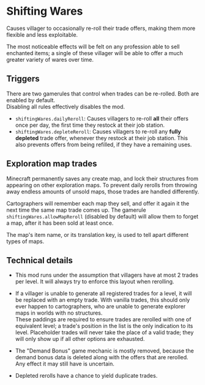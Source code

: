# Shifting Wares

Causes villager to occasionally re-roll their trade offers, making them more flexible and less exploitable.

The most noticeable effects will be felt on any profession able to sell enchanted items; a single of these villager will be able to offer a much greater variety of wares over time.

## Triggers

There are two gamerules that control when trades can be re-rolled. Both are enabled by default.  
Disabling all rules effectively disables the mod.
- `shiftingWares.dailyReroll`:
	Causes villagers to re-roll **all** their offers once per day, the first time they restock at their job station.
- `shiftingWares.depleteReroll`:
	Causes villagers to re-roll any **fully depleted** trade offer, whenever they restock at their job station.
	This also prevents offers from being refilled, if they have a remaining uses.

## Exploration map trades
Minecraft permanently saves any create map, and lock their structures from appearing on other exploration maps.
To prevent daily rerolls from throwing away endless amounts of unsold maps, those trades are handled differently.

Cartographers will remember each map they sell, and offer it again it the next time the same map trade comes up.
The gamerule `shiftingWares.allowMapReroll` (disabled by default) will allow them to forget a map, after it has been sold at least once.

The map's item name, or its translation key, is used to tell apart different types of maps.


## Technical details
- This mod runs under the assumption that villagers have at most 2 trades per level. It will always try to enforce this layout when rerolling.  

- If a villager is unable to generate all registered trades for a level, it will be replaced with an empty trade. With vanilla trades, this should only ever happen to cartographers, who are unable to generate explorer maps in worlds with no structures.  
These paddings are required to ensure trades are rerolled with one of equivalent level; a trade's position in the list is the only indication to its level.
Placeholder trades will never take the place of a valid trade; they will only show up if all other options are exhausted.

- The "Demand Bonus" game mechanic is mostly removed, because the demand bonus data is deleted along with the offers that are rerolled. Any effect it may still have is uncertain.

- Depleted rerolls have a chance to yield duplicate trades.
